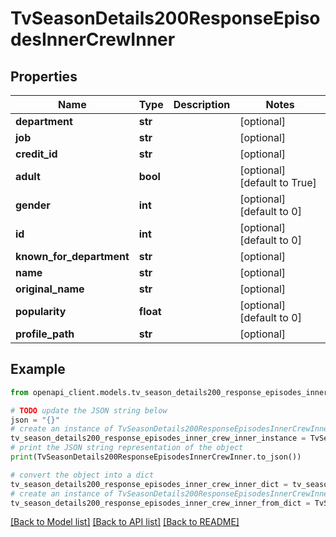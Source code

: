 # TvSeasonDetails200ResponseEpisodesInnerCrewInner


## Properties

Name | Type | Description | Notes
------------ | ------------- | ------------- | -------------
**department** | **str** |  | [optional] 
**job** | **str** |  | [optional] 
**credit_id** | **str** |  | [optional] 
**adult** | **bool** |  | [optional] [default to True]
**gender** | **int** |  | [optional] [default to 0]
**id** | **int** |  | [optional] [default to 0]
**known_for_department** | **str** |  | [optional] 
**name** | **str** |  | [optional] 
**original_name** | **str** |  | [optional] 
**popularity** | **float** |  | [optional] [default to 0]
**profile_path** | **str** |  | [optional] 

## Example

```python
from openapi_client.models.tv_season_details200_response_episodes_inner_crew_inner import TvSeasonDetails200ResponseEpisodesInnerCrewInner

# TODO update the JSON string below
json = "{}"
# create an instance of TvSeasonDetails200ResponseEpisodesInnerCrewInner from a JSON string
tv_season_details200_response_episodes_inner_crew_inner_instance = TvSeasonDetails200ResponseEpisodesInnerCrewInner.from_json(json)
# print the JSON string representation of the object
print(TvSeasonDetails200ResponseEpisodesInnerCrewInner.to_json())

# convert the object into a dict
tv_season_details200_response_episodes_inner_crew_inner_dict = tv_season_details200_response_episodes_inner_crew_inner_instance.to_dict()
# create an instance of TvSeasonDetails200ResponseEpisodesInnerCrewInner from a dict
tv_season_details200_response_episodes_inner_crew_inner_from_dict = TvSeasonDetails200ResponseEpisodesInnerCrewInner.from_dict(tv_season_details200_response_episodes_inner_crew_inner_dict)
```
[[Back to Model list]](../README.md#documentation-for-models) [[Back to API list]](../README.md#documentation-for-api-endpoints) [[Back to README]](../README.md)


